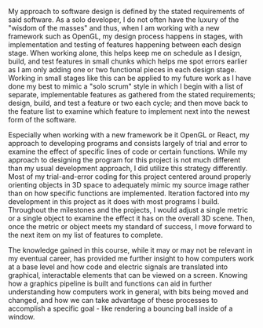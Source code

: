 My approach to software design is defined by the stated requirements of said software. As a solo developer, I do not often have the luxury of the "wisdom of the masses" and thus, when I am working with a new framework such as OpenGL, my design process happens in stages, with implementation and testing of features happening between each design stage. When working alone, this helps keep me on schedule as I design, build, and test features in small chunks which helps me spot errors earlier as I am only adding one or two functional pieces in each design stage. Working in small stages like this can be applied to my future work as I have done my best to mimic a "solo scrum" style in which I begin with a list of separate, implementable features as gathered from the stated requirements; design, build, and test a feature or two each cycle; and then move back to the feature list to examine which feature to implement next into the newest form of the software.

Especially when working with a new framework be it OpenGL or React, my approach to developing programs and consists largely of trial and error to examine the effect of specific lines of code or certain functions. While my approach to designing the program for this project is not much different than my usual development approach, I did utilize this strategy differently. Most of my trial-and-error coding for this project centered around properly orienting objects in 3D space to adequately mimic my source image rather than on how specific functions are implemented. Iteration factored into my development in this project as it does with most programs I build. Throughout the milestones and the projects, I would adjust a single metric or a single object to examine the effect it has on the overall 3D scene. Then, once the metric or object meets my standard of success, I move forward to the next item on my list of features to complete.

The knowledge gained in this course, while it may or may not be relevant in my eventual career, has provided me further insight to how computers work at a base level and how code and electric signals are translated into graphical, interactable elements that can be viewed on a screen. Knowing how a graphics pipeline is built and functions can aid in further understanding how computers work in general, with bits being moved and changed, and how we can take advantage of these processes to accomplish a specific goal - like rendering a bouncing ball inside of a window.